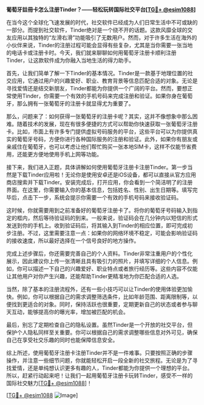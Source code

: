 **葡萄牙註冊卡怎么注册Tinder？——轻松玩转国际社交平台[[TG💪+ @esim1088](https://t.me/s/esim1088)]**

在当今这个全球化飞速发展的时代，社交软件已经成为人们日常生活中不可或缺的一部分。而提到社交软件，Tinder绝对是一个绕不开的话题。这款风靡全球的交友应用以其独特的“左滑右滑”功能吸引了无数用户。然而，对于许多生活在海外的小伙伴来说，Tinder的注册过程可能会显得有些复杂，尤其是当你需要一张当地的电话卡或注册卡时。今天，我们就来聊聊如何用葡萄牙注册卡顺利注册Tinder，让这款软件成为你融入当地生活的得力助手。

首先，让我们简单了解一下Tinder的基本情况。Tinder是一款基于地理位置的社交应用，它通过用户的兴趣爱好、职业、教育背景等信息匹配合适的对象。无论是寻找爱情还是结交新朋友，Tinder都能为你提供一个广阔的平台。然而，要想正常使用Tinder，你需要一个有效的手机号码来完成注册和验证。如果你身在葡萄牙，那么拥有一张葡萄牙的注册卡就显得尤为重要了。

那么，问题来了：如何获得一张葡萄牙的注册卡呢？其实，这并不像想象中那么困难。随着技术的发展，现在有很多便捷的方式可以帮助你快速获取一张葡萄牙注册卡。比如，市面上有许多专门提供虚拟号码服务的平台，这些平台可以为你提供真实的葡萄牙号码，方便你进行各种国际服务的注册和验证。此外，如果你有朋友或亲戚住在葡萄牙，也可以考虑让他们帮忙购买一张本地SIM卡，这样不仅能节省费用，还能更方便地使用手机上网等功能。

接下来，我们进入正题，具体讲解如何使用葡萄牙注册卡注册Tinder。第一步当然是下载Tinder应用啦！无论你是使用安卓还是iOS设备，都可以直接从官方应用商店搜索并下载Tinder。安装完成后，打开应用，你会看到一个简洁明了的注册界面。在这里，你需要输入你的基本信息，包括姓名、性别、出生日期等。填写完毕后，点击下一步，系统会提示你需要一个有效的手机号码来接收验证码。

这时候，你就需要用到之前准备好的葡萄牙注册卡了。将你的葡萄牙号码输入到指定的框内，然后等待验证码的到来。一般来说，验证码会在几分钟内以短信的形式发送到你的手机上。收到验证码后，将其输入到Tinder的相应位置，即可完成初步注册。不过，这里需要注意一点：如果你的网络环境不稳定，可能会影响验证码的接收速度，所以最好选择在一个信号良好的地方操作。

完成上述步骤后，你还需要完善自己的个人资料。Tinder非常注重用户的个性化展示，因此建议你上传一张清晰且具有吸引力的照片，并填写详细的个人信息。例如，你可以描述一下自己的兴趣爱好、职业特点或者旅行经历等。这些内容不仅能让其他用户对你产生兴趣，还能帮助Tinder更精准地为你匹配合适的人选。

当然，除了基本的注册流程外，还有一些小技巧可以让Tinder的使用体验更加愉快。例如，你可以根据自己的需求调整筛选条件，比如年龄范围、距离限制等，以便找到更适合的对象。同时，保持活跃也很重要，定期更新自己的状态或者参与聊天互动，能够提高你的曝光率，增加被匹配的机会。

最后，别忘了定期检查自己的隐私设置。虽然Tinder是一个开放的社交平台，但保护个人隐私同样至关重要。你可以根据自己的需求调整哪些信息对外可见，确保自己在享受社交乐趣的同时也能保障信息安全。

综上所述，使用葡萄牙注册卡注册Tinder并不是一件难事。只要按照正确的步骤操作，并注意一些细节问题，你就能轻松开启一段全新的社交旅程。无论是为了寻找爱情，还是单纯想认识更多有趣的人，Tinder都能为你提供一个理想的平台。所以，赶紧行动起来吧！让我们一起用葡萄牙注册卡玩转Tinder，感受不一样的国际社交魅力[[TG💪+ @esim1088](https://t.me/s/esim1088)]！

[[TG💪+ @esim1088](https://t.me/s/esim1088) ![Image](https://i.postimg.cc/4NQfJmqS/Snipaste-2025-05-13-00-14-12.png)]